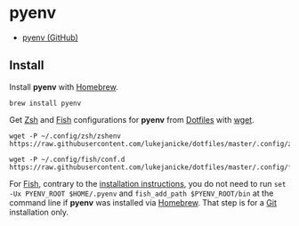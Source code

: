 # pyenv

- [pyenv (GitHub)](https://github.com/pyenv/pyenv)

## Install

Install **pyenv** with [Homebrew](Homebrew.md).

```shell
brew install pyenv
```

Get [Zsh](Zsh.md) and [Fish](Fish.md) configurations for **pyenv** from [Dotfiles](Dotfiles.md) with [wget](wget.md).

```shell
wget -P ~/.config/zsh/zshenv https://raw.githubusercontent.com/lukejanicke/dotfiles/master/.config/zsh/zshenv/pyenv.zsh
```

```shell
wget -P ~/.config/fish/conf.d https://raw.githubusercontent.com/lukejanicke/dotfiles/master/.config/fish/conf.d/pyenv.fish
```

For [Fish](Fish.md), contrary to the [installation instructions](https://github.com/pyenv/pyenv?tab=readme-ov-file#b-set-up-your-shell-environment-for-pyenv), you do not need to run `set -Ux PYENV_ROOT $HOME/.pyenv` and `fish_add_path $PYENV_ROOT/bin` at the command line if **pyenv** was installed via [Homebrew](Homebrew.md). That step is for a [Git](Git.md) installation only.